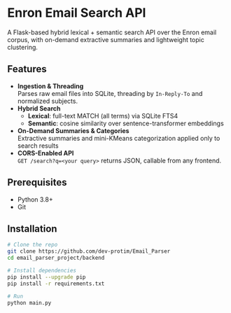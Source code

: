 # Enron Email Search API

A Flask-based hybrid lexical + semantic search API over the Enron email corpus,
with on-demand extractive summaries and lightweight topic clustering.

## Features

- **Ingestion & Threading**  
  Parses raw email files into SQLite, threading by `In-Reply-To` and normalized subjects.
- **Hybrid Search**  
  - **Lexical**: full-text MATCH (all terms) via SQLite FTS4  
  - **Semantic**: cosine similarity over sentence-transformer embeddings  
- **On-Demand Summaries & Categories**  
  Extractive summaries and mini-KMeans categorization applied only to search results  
- **CORS-Enabled API**  
  `GET /search?q=<your query>` returns JSON, callable from any frontend.

## Prerequisites

- Python 3.8+  
- Git  

## Installation

```bash
# Clone the repo
git clone https://github.com/dev-protim/Email_Parser
cd email_parser_project/backend

# Install dependencies
pip install --upgrade pip
pip install -r requirements.txt

# Run
python main.py
